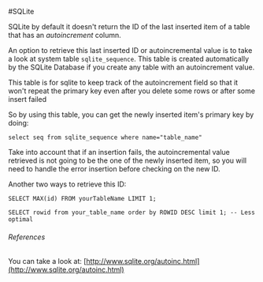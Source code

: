 #SQLite

SQLite by default it doesn't return the ID of the last inserted item of a table that has an *autoincrement* column. 

An option to retrieve this last inserted ID or autoincremental value is to take a look at system table `sqlite_sequence`. 
This table is created automatically by the SQLite Database if you create any table with an autoincrement value. 

This table is for sqlite to keep track of the autoincrement field so that it won't repeat the primary key even after you delete some rows or after some insert failed 

So by using this table, you can get the newly inserted item's primary key by doing: 

```sqlite
select seq from sqlite_sequence where name="table_name"
```

Take into account that if an insertion fails, the autoincremental value retrieved is not going to be the one of the newly inserted item, so you will need to handle the error insertion before checking on the new ID. 

Another two ways to retrieve this ID: 

```sqlite
SELECT MAX(id) FROM yourTableName LIMIT 1;

SELECT rowid from your_table_name order by ROWID DESC limit 1; -- Less optimal
```



###### References

You can take a look at: [http://www.sqlite.org/autoinc.html](http://www.sqlite.org/autoinc.html)
